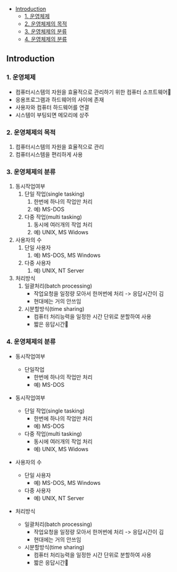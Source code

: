 - [Introduction](#introduction)
  - [1. 운영체제](#1-운영체제)
  - [2. 운영체제의 목적](#2-운영체제의-목적)
  - [3. 운영체제의 분류](#3-운영체제의-분류)
  - [4. 운영체제의 분류](#4-운영체제의-분류)

## Introduction

### 1. 운영체제
- 컴퓨터시스템의 자원을 효율적으로 관리하기 위한 컴퓨터 소프트웨어
- 응용프로그램과 하드웨어의 사이에 존재
- 사용자와 컴퓨터 하드웨어를 연결
- 시스템이 부팅되면 메모리에 상주

### 2. 운영체제의 목적
1. 컴퓨터시스템의 자원을 효율적으로 관리
2. 컴퓨터시스템을 편리하게 사용

### 3. 운영체제의 분류
1. 동시작업여부
   1. 단일 작업(single tasking)
      1. 한번에 하나의 작업만 처리
      2. 예) MS-DOS 
   2. 다중 작업(multi tasking)
      1. 동시에 여러개의 작업 처리
      2. 예) UNIX, MS Widows
2. 사용자의 수
   1. 단일 사용자
      1. 예) MS-DOS, MS Windows
   2. 다중 사용자
      1. 예) UNIX, NT Server
3. 처리방식
   1. 일괄처리(batch processing)
      - 작업요청을 일정량 모아서 한꺼번에 처리 -> 응답시간이 김
      - 현대에는 거의 안쓰임
   2. 시분할방식(time sharing)
      - 컴퓨터 처리능력을 일정한 시간 단위로 분할하여 사용
      - 짧은 응답시간

### 4. 운영체제의 분류
- 동시작업여부
  - 단일작업
    - 한번에 하나의 작업만 처리
    - 예) MS-DOS

- 동시작업여부
  - 단일 작업(single tasking)
      - 한번에 하나의 작업만 처리
      - 예) MS-DOS 
   - 다중 작업(multi tasking)
      - 동시에 여러개의 작업 처리
      - 예) UNIX, MS Widows
- 사용자의 수
   - 단일 사용자
      - 예) MS-DOS, MS Windows
   - 다중 사용자
      - 예) UNIX, NT Server
- 처리방식
   - 일괄처리(batch processing)
      - 작업요청을 일정량 모아서 한꺼번에 처리 -> 응답시간이 김
      - 현대에는 거의 안쓰임
   - 시분할방식(time sharing)
      - 컴퓨터 처리능력을 일정한 시간 단위로 분할하여 사용
      - 짧은 응답시간
